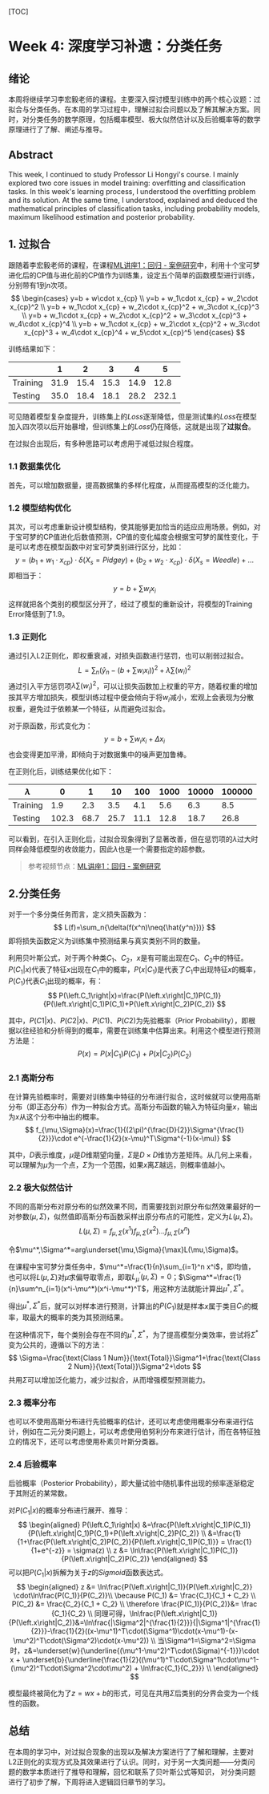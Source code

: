 [TOC]

# Week 4: 深度学习补遗：分类任务

## 绪论

本周将继续学习李宏毅老师的课程。主要深入探讨模型训练中的两个核心议题：过拟合与分类任务。在本周的学习过程中，理解过拟合问题以及了解其解决方案。同时，对分类任务的数学原理，包括概率模型、极大似然估计以及后验概率等的数学原理进行了了解、阐述与推导。

## Abstract

This week, I continued to study Professor Li Hongyi's course. I mainly explored two core issues in model training: overfitting and classification tasks. In this week's learning process, I understood the overfitting problem and its solution. At the same time, I understood, explained and deduced the mathematical principles of classification tasks, including probability models, maximum likelihood estimation and posterior probability.

## 1. 过拟合

跟随着李宏毅老师的课程，在课程[ML讲座1：回归 - 案例研究](https://youtu.be/fegAeph9UaA?list=PLJV_el3uVTsPy9oCRY30oBPNLCo89yu49&t=2938)中，利用十个宝可梦进化后的CP值与进化前的CP值作为训练集，设定五个简单的函数模型进行训练，分别带有1到$n$次项。
$$
\begin{cases}
y=b + w\cdot x_{cp} \\
y=b + w_1\cdot x_{cp} + w_2\cdot x_{cp}^2 \\
y=b + w_1\cdot x_{cp} + w_2\cdot x_{cp}^2 + w_3\cdot x_{cp}^3 \\
y=b + w_1\cdot x_{cp} + w_2\cdot x_{cp}^2 + w_3\cdot x_{cp}^3 + w_4\cdot x_{cp}^4 \\
y=b + w_1\cdot x_{cp} + w_2\cdot x_{cp}^2 + w_3\cdot x_{cp}^3 + w_4\cdot x_{cp}^4 + w_5\cdot x_{cp}^5
\end{cases}
$$

训练结果如下：

|          | 1    | 2    | 3    | 4    | 5     |
| -------- | ---- | ---- | ---- | ---- | ----- |
| Training | 31.9 | 15.4 | 15.3 | 14.9 | 12.8  |
| Testing  | 35.0 | 18.4 | 18.1 | 28.2 | 232.1 |

可见随着模型复杂度提升，训练集上的$Loss$逐渐降低，但是测试集的$Loss$在模型加入四次项以后开始暴增，但训练集上的$Loss$仍在降低，这就是出现了**过拟合**。

在过拟合出现后，有多种思路可以考虑用于减低过拟合程度。

### 1.1 数据集优化

首先，可以增加数据量，提高数据集的多样化程度，从而提高模型的泛化能力。

### 1.2 模型结构优化

其次，可以考虑重新设计模型结构，使其能够更加恰当的适应应用场景。例如，对于宝可梦的CP值进化后数值预测，CP值的变化幅度会根据宝可梦的属性变化，于是可以考虑在模型函数中对宝可梦类别进行区分，比如：
$$
y= (b_1+ w_1 \cdot x_{cp}) \cdot \delta(X_s=Pidgey) + (b_2+ w_2 \cdot x_{cp}) \cdot \delta(X_s=Weedle) + \dots
$$
即相当于：
$$
y=b+\sum w_ix_i
$$
这样就把各个类别的模型区分开了，经过了模型的重新设计，将模型的Training Error降低到了1.9。

### 1.3 正则化

通过引入L2正则化，即权重衰减，对损失函数进行惩罚，也可以削弱过拟合。
$$
L=\sum_n(\hat y_n-(b+\sum w_ix_i))^2 + \lambda\sum(w_i)^2
$$
通过引入平方惩罚项$\lambda\sum(w_i)^2$，可以让损失函数加上权重的平方，随着权重的增加按其平方增加损失，模型训练过程中便会倾向于将$w_i$减小，宏观上会表现为分散权重，避免过于依赖某一个特征，从而避免过拟合。

对于原函数，形式变化为：
$$
y=b+\sum w_ix_i+\Delta x_i
$$
也会变得更加平滑，即倾向于对数据集中的噪声更加鲁棒。

在正则化后，训练结果优化如下：

| $\lambda$ | 0     | 1    | 10   | 100  | 1000 | 10000 | 100000 |
| --------- | ----- | ---- | ---- | ---- | ---- | ----- | ------ |
| Training  | 1.9   | 2.3  | 3.5  | 4.1  | 5.6  | 6.3   | 8.5    |
| Testing   | 102.3 | 68.7 | 25.7 | 11.1 | 12.8 | 18.7  | 26.8   |

可以看到，在引入正则化后，过拟合现象得到了显著改善，但在惩罚项的$\lambda$过大时同样会降低模型的收敛能力，因此$\lambda$也是一个需要指定的超参数。

> 参考视频节点：[ML讲座1：回归 - 案例研究](https://youtu.be/fegAeph9UaA?list=PLJV_el3uVTsPy9oCRY30oBPNLCo89yu49&t=4334)

## 2.分类任务

对于一个多分类任务而言，定义损失函数为：
$$
L(f)=\sum_n{\delta(f(x^n)\neq{\hat{y^n}})}
$$
即将损失函数定义为训练集中预测结果与真实类别不同的数量。

利用贝叶斯公式，对于两个种类$C_1$、$C_2$，$x$是有可能出现在$C_1$、$C_2$中的特征。$P(\left.C_1\right|x)$代表了特征$x$出现在$C_1$中的概率，$P(\left.x\right|C_1)$是代表了$C_1$中出现特征$x$的概率，$P(C_1)$代表$C_1$出现的概率，有：
$$
P(\left.C_1\right|x)=\frac{P(\left.x\right|C_1)P(C_1)}{P(\left.x\right|C_1)P(C_1)+P(\left.x\right|C_2)P(C_2)}
$$

其中，$P(\left.C1\right|x)$、$P(\left.C2\right|x)$、$P(C1)$、$P(C2)$为先验概率（Prior Probability），即根据以往经验和分析得到的概率，需要在训练集中估算出来。利用这个模型进行预测方法是：
$$
P(x)=P(\left.x\right|C_1)P(C_1)+P(\left.x\right|C_2)P(C_2)
$$

### 2.1 高斯分布

在计算先验概率时，需要对训练集中特征的分布进行拟合，这时候就可以使用高斯分布（即正态分布）作为一种拟合方式。高斯分布函数的输入为特征向量$x$，输出为$x$从这个分布中抽出的概率。
$$
f_{\mu,\Sigma}(x)=\frac{1}{(2\pi)^{\frac{D}{2}}\Sigma^{\frac{1}{2}}}\cdot e^{-\frac{1}{2}(x-\mu)^T\Sigma^{-1}(x-\mu)}
$$

其中，$D$表示维度，$\mu$是$D$维期望向量，$\Sigma$是$D\times D$维协方差矩阵。从几何上来看，可以理解为$\mu$为一个点，$\Sigma$为一个范围，如果$x$离$\Sigma$越远，则概率值越小。

### 2.2 极大似然估计

不同的高斯分布对原分布的似然效果不同，而需要找到对原分布似然效果最好的一对参数$(\mu,\Sigma)$，似然值即高斯分布函数采样出原分布点的可能性，定义为$L(\mu,\Sigma)$。
$$
L(\mu,\Sigma)=f_{\mu,\Sigma}(x^1)f_{\mu,\Sigma}(x^2)\dots f_{\mu,\Sigma}(x^n)
$$

令$\mu^*,\Sigma^*=arg\underset{\mu,\Sigma}{\max}L(\mu,\Sigma)$。

在课程中宝可梦分类任务中，$\mu^*=\frac{1}{n}\sum_{i=1}^n x^i$，即均值，也可以将$L(\mu,\Sigma)$对$\mu$求偏导取零点，即取$L^{'}_{\mu}(\mu,\Sigma)=0$；$\Sigma^*=\frac{1}{n}\sum^n_{i=1}(x^i-\mu^*)(x^i-\mu^*)^T$，用这种方法就能计算出$\mu^*,\Sigma^*$。

得出$\mu^*,\Sigma^*$后，就可以对样本进行预测，计算出的$P(C_1)$就是样本$x$属于类目$C_1$的概率，取最大的概率的类为其预测结果。

在这种情况下，每个类别会存在不同的$\mu^*,\Sigma^*$，为了提高模型分类效率，尝试将$\Sigma^*$变为公共的，遵循以下的方法：
$$
\Sigma=\frac{\text{Class 1 Num}}{\text{Total}}\Sigma^1+\frac{\text{Class 2 Num}}{\text{Total}}\Sigma^2+\dots
$$
共用$\Sigma$可以增加泛化能力，减少过拟合，从而增强模型预测能力。

### 2.3 概率分布

也可以不使用高斯分布进行先验概率的估计，还可以考虑使用概率分布来进行估计，例如在二元分类问题上，可以考虑使用伯努利分布来进行估计，而在各特征独立的情况下，还可以考虑使用朴素贝叶斯分类器。

### 2.4 后验概率

后验概率（Posterior Probability），即大量试验中随机事件出现的频率逐渐稳定于其附近的某常数。

对$P(\left.C_1\right|x)$的概率分布进行展开、推导：
$$
\begin{aligned}
P(\left.C_1\right|x) &=\frac{P(\left.x\right|C_1)P(C_1)}{P(\left.x\right|C_1)P(C_1)+P(\left.x\right|C_2)P(C_2)} \\
&=\frac{1}{1+\frac{P(\left.x\right|C_2)P(C_2)}{P(\left.x\right|C_1)P(C_1)}} = \frac{1}{1+e^{-z}} = \sigma(z) \\
z &= \ln\frac{P(\left.x\right|C_1)P(C_1)}{P(\left.x\right|C_2)P(C_2)}
\end{aligned}
$$
可以把$P(\left.C_1\right|x)$拆解为关于$z$的$Sigmoid$函数表达式。
$$
\begin{aligned}
z &= \ln\frac{P(\left.x\right|C_1)}{P(\left.x\right|C_2)} \cdot\ln\frac{P(C_1)}{P(C_2)}\\
\because P(C_1) &= \frac{C_1}{C_1 + C_2} \\
P(C_2) &= \frac{C_2}{C_1 + C_2} \\
\therefore \frac{P(C_1)}{P(C_2)}&= \frac {C_1}{C_2} \\
同理可得，\ln\frac{P(\left.x\right|C_1)}{P(\left.x\right|C_2)}&=\ln\frac{|\Sigma^2|^{\frac{1}{2}}}{|\Sigma^1|^{\frac{1}{2}}}-\frac{1}{2}((x-\mu^1)^T\cdot(\Sigma^1)\cdot(x-\mu^1)-(x-\mu^2)^T\cdot(\Sigma^2)\cdot(x-\mu^2)) \\
当\Sigma^1=\Sigma^2=\Sigma时，z&=\underset{w}{\underline{(\mu^1-\mu^2)^T\cdot(\Sigma)^{-1}}}\cdot x + \underset{b}{\underline{\frac{1}{2}((\mu^1)^T\cdot\Sigma^1\cdot\mu^1-(\mu^2)^T\cdot\Sigma^2\cdot\mu^2) + \ln\frac{C_1}{C_2}}} \\
\end{aligned}
$$

模型最终被简化为了$z=wx+b$的形式，可见在共用$\Sigma$后类别的分界会变为一个线性的函数。

## 总结

在本周的学习中，对过拟合现象的出现以及解决方案进行了了解和理解，主要对L2正则化的实现方式及其效果进行了认识。同时，对于另一大类问题——分类问题的数学本质进行了推导和理解，回忆和联系了贝叶斯公式等知识， 对分类问题进行了初步了解，下周将进入逻辑回归章节的学习。
